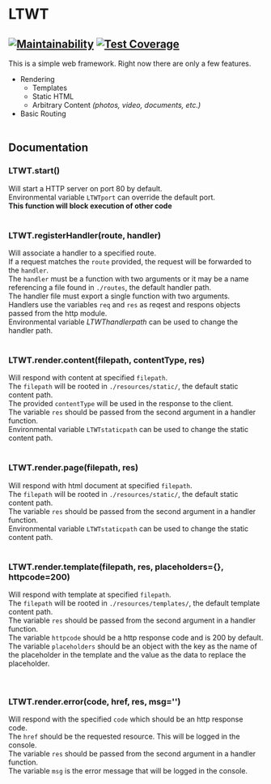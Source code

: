 # LTWT 
[![Maintainability](https://api.codeclimate.com/v1/badges/c2aa4842066b61a79c19/maintainability)](https://codeclimate.com/github/nathandstevens/LTWT/maintainability) [![Test Coverage](https://api.codeclimate.com/v1/badges/c2aa4842066b61a79c19/test_coverage)](https://codeclimate.com/github/nathandstevens/LTWT/test_coverage)
---
This is a simple web framework.
Right now there are only a few features.
 - Rendering
	- Templates
	- Static HTML
	- Arbitrary Content *(photos, video, documents, etc.)*
 - Basic Routing
 </br></br>

## Documentation

### LTWT.start()
Will start a HTTP server on port 80 by default. </br>
Environmental variable `LTWTport` can override the default port. </br>
**This function will block execution of other code**
</br></br>

### LTWT.registerHandler(route, handler)
Will associate a handler to a specified route. </br>
If a request matches the `route` provided, the request will be forwarded to the `handler`. </br>
The `handler` must be a function with two arguments or it may be a name referencing a file found in `./routes`, the default handler path. </br>
The handler file must export a single function with two arguments. </br>
Handlers use the variables `req` and `res` as reqest and respons objects passed from the http module.</br>
Environmental variable *LTWThandlerpath* can be used to change the handler path.
</br></br>

### LTWT.render.content(filepath, contentType, res)
Will respond with content at specified `filepath`. </br>
The `filepath` will be rooted in `./resources/static/`, the default static content path. </br>
The provided `contentType` will be used in the response to the client. </br>
The variable `res` should be passed from the second argument in a handler function. </br>
Environmental variable `LTWTstaticpath` can be used to change the static content path.
</br></br>

### LTWT.render.page(filepath, res)
Will respond with html document at specified `filepath`. </br>
The `filepath` will be rooted in `./resources/static/`, the default static content path. </br>
The variable `res` should be passed from the second argument in a handler function. </br>
Environmental variable `LTWTstaticpath` can be used to change the static content path.
</br></br>

### LTWT.render.template(filepath, res, placeholders=\{\}, httpcode=200)
Will respond with template at specified `filepath`. </br>
The `filepath` will be rooted in `./resources/templates/`, the default template content path. </br>
The variable `res` should be passed from the second argument in a handler function. </br>
The variable `httpcode` should be a http response code and is 200 by default. </br>
The variable `placeholders` should be an object with the key as the name of the placeholder in the template and the value as the data to replace the placeholder. </br>
</br></br>

### LTWT.render.error(code, href, res, msg='')
Will respond with the specified `code` which should be an http response code. </br>
The `href` should be the requested resource. This will be logged in the console. </br>
The variable `res` should be passed from the second argument in a handler function. </br>
The variable `msg` is the error message that will be logged in the console.

